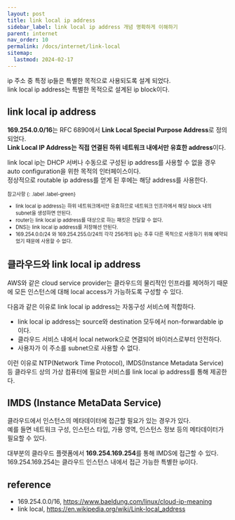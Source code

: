 ```yaml
---
layout: post
title: link local ip address
sidebar_label: link local ip address 개념 명확하게 이해하기
parent: internet
nav_order: 10
permalink: /docs/internet/link-local
sitemap:
  lastmod: 2024-02-17
---
```


ip 주소 중 특정 ip들은 특별한 목적으로 사용되도록 설계 되었다.  
link local ip address는 특별한 목적으로 설계된 ip block이다.

## link local ip address

**169.254.0.0/16**는 RFC 6890에서 **Link Local Special Purpose Address**로 정의 되었다.   
**Link Local IP Address는 직접 연결된 하위 네트워크 내에서만 유효한 address**이다.

link local ip는 DHCP 서버나 수동으로 구성된 ip address를 사용할 수 없을 경우 auto configuration을 위한 목적의 인터페이스이다.  
정상적으로 routable ip address를 얻게 된 후에는 해당 address를 사용한다.

<div class="code-example" markdown="1" style="font-size: 0.8em">
참고사항
{: .label .label-green}  

- link local ip address는 하위 네트워크에서만 유효하므로 네트워크 인프라에서 해당 block 내의 subnet을 생성하면 안된다.
- router는 link local ip address를 대상으로 하는 패킷은 전달할 수 없다.
- DNS는 link local ip address를 저장해선 안된다.
- 169.254.0.0/24 와 169.254.255.0/24의 각각 256개의 ip는 추후 다른 목적으로 사용하기 위해 예약되었기 때문에 사용할 수 없다.
</div>


## 클라우드와 link local ip address

AWS와 같은 cloud service provider는 클라우드의 물리적인 인프라를 제어하기 때문에 모든 인스턴스에 대해 local access가 가능하도록 구성할 수 있다.

다음과 같은 이유로 link local ip address는 자동구성 서비스에 적합하다.
- link local ip address는 source와 destination 모두에서 non-forwardable ip 이다.
- 클라우드 서비스 내에서 local network으로 연결되어 바이러스로부터 안전하다.
- 사용자가 이 주소를 subnet으로 사용할 수 없다.

이런 이유로 NTP(Network Time Protocol), IMDS(Instance Metadata Service) 등 클라우드 상의 가상 컴퓨터에 필요한 서비스를 link local ip address를 통해 제공한다.

## IMDS (Instance MetaData Service)

클라우드에서 인스턴스의 메타데이터에 접근할 필요가 있는 경우가 있다.  
예를 들면 네트워크 구성, 인스턴스 타입, 가용 영역, 인스턴스 정보 등의 메타데이터가 필요할 수 있다.

대부분의 클라우드 플랫폼에서 **169.254.169.254**를 통해 IMDS에 접근할 수 있다.  
169.254.169.254는 클라우드 인스턴스 내에서 접근 가능한 특별한 ip이다.


## reference

- 169.254.0.0/16, https://www.baeldung.com/linux/cloud-ip-meaning
- link local, https://en.wikipedia.org/wiki/Link-local_address

